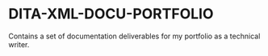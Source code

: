 # DITA-XML-DOCU-PORTFOLIO
Contains a set of documentation deliverables for my portfolio as a technical writer.

